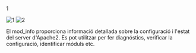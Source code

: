 1

![1](https://github.com/PabloEspinosaCastillo/despliegue-de-aplicaciones-web/assets/144775391/b597d6d7-a92a-4c8b-b535-668d730fc73f)
![2](https://github.com/PabloEspinosaCastillo/despliegue-de-aplicaciones-web/assets/144775391/10eb7466-fe05-46d3-bca2-b60db811585f)

El mod_info proporciona informació detallada sobre la configuració i l'estat del server d'Apache2. Es pot utilitzar per fer diagnóstics, verificar la configuració, identificar móduls etc. 
